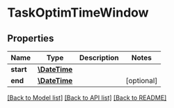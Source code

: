 # TaskOptimTimeWindow

## Properties
Name | Type | Description | Notes
------------ | ------------- | ------------- | -------------
**start** | [**\DateTime**](\DateTime.md) |  | 
**end** | [**\DateTime**](\DateTime.md) |  | [optional] 

[[Back to Model list]](../../README.md#documentation-for-models) [[Back to API list]](../../README.md#documentation-for-api-endpoints) [[Back to README]](../../README.md)

